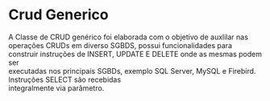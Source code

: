 # Crud Generico
A Classe de CRUD genérico foi elaborada com o objetivo de auxlilar nas operações CRUDs em diverso
SGBDS, possui funcionalidades para construir instruções de INSERT, UPDATE E DELETE onde as mesmas podem ser  
executadas nos principais SGBDs, exemplo SQL Server, MySQL e Firebird. Instruções SELECT são recebidas       
integralmente via parâmetro.  
